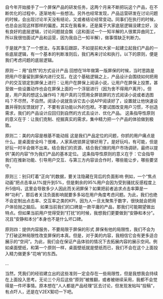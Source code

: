 自今年开始接手了一个屏保产品的研发任务，这两个月来不断把玩这个产品，在不断优化的过程中，逐渐地有一些想法。另外也经常发现，产品运营研发在讨论问题的时候，会出现讨论半天没有结论，又或者结论经常变动。同事们在执行的时候，也总会出现这样那样的偏差。其实在我看来，还是属于大家底层逻辑没建立好，没有良好的底层逻辑，讨论问题就会飘（这和面试一个一知半解的人很累异曲同工，所以我很怕面试产品和运营，因为我自己一知半解），做事情缺乏判断力。

于是就产生了一个想法，与其事后跟踪，不如提前和大家一起建立起我们产品的一些底层逻辑，有一个基本的判断准则后，我们再来讨论和执行。以下的原则，便是我们考虑问题的底层逻辑。

原则一：用“自然”的方式设计产品
回想在18年做第一版屏保的时候，当时思路是把用户尽量留到屏保内进行交互。在这个基础逻辑之上，产品设计会围绕如何把用户的交互锁定到屏保上进行：让用户在屏保上阅读小说，让用户在屏保上投票，甚至做一些设置动作也会在屏保上面的一个浮层进行（因为舍不得用户离开）。但是，用户真的想这么操作吗？用户真的习惯用全屏锁屏的方式阅读小说或者选图吗？不尽然，不自然。阅读小说就告诉它去小说APP阅读好了，设置就让他快速设置并得到反馈就好了，不要有该功能以外的包袱。不要试图改变用户习惯，不创造需求，我们的产品设计应回归到自然的方式去设计、优化产品。
这条指导性原则的意义在于：让我们克制、挖掘真实的需求，集中精力把一个产品的体验做到极致。

原则二：美的内容是根基不能动摇
这是我们产品定位的问题，你抓的用户痛点是什么。是桌面安全吗？很难，人家系统锁屏足够好用了。是好玩吗，有可能，但是好玩一时半会做不出来。结合我们的资源、结合我们做的用户市场调研，最终以提供“美的内容”作为我们产品的基本定位。
这条指导性原则的意义在于：它会指导我们在推新功能、引导用户交互、与第三方内容谈合作时，哪些能让步，哪些要坚守。

原则三：别只盯着“正向”的数据，要关注隐藏在背后的负面影响
例如，一个“焦点动画”把点击率从1%提升到5%，但是剩余的95%用户会因为受到骚扰反感程度上升5倍吗，这里会导致多少人因此而关闭屏保？如果把前者追求点击率算是一种“功利”，那后者关注负面影响就要多多站在用户角度考虑问题。为此，我们也绝不会定制出点击率、交互率之类的KPI，因为人一旦太聚焦于数字，很快就会把用户体验抛之脑后。
如果当前我们的口碑是一款平庸的产品，那我们可能期望做出特点。但如果当前用户觉得受到“打扰”的时候，我想我们更要做到“安静和本分”。况且“安静和本分”本身也不是什么坏口碑。

原则四：提供内容服务，不要局限于屏保的形式
屏保有他的局限性，我们不会为了打破这种局限性改变屏保的本真。但是，对于美的内容，我相信它会有更多适合展示的“空间”。为此，我们会在保证产品体验的情况下去拓展内容的展示空间。例如桌面壁纸，和第一个原则一样，桌面壁纸就是壁纸而已，我们不会在这个上面投入精力做更多“花哨”的东西。

...

当然，凭我们的经验建立出的这些准则一定会存在一些局限性，但是我想我会持续在上面投入思考。无论三个月后这些“原则”被推翻，或者被继续采用，我都不会觉得是一件坏事情。原本想在“人人都是产品经理”区去讨论，但发现发帖叫“投稿”，有点吓人，还是在V2EX絮叨一下吧。